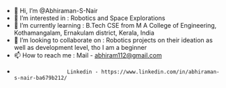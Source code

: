- 👋 Hi, I’m @Abhiraman-S-Nair
- 👀 I’m interested in : Robotics and Space Explorations
- 🌱 I’m currently learning : B.Tech CSE from M A College of Engineering, Kothamangalam, Ernakulam district, Kerala, India
- 💞️ I’m looking to collaborate on : Robotics projects on their ideation as well as development level, tho I am a beginner
- 📫 How to reach me : Mail - abhiram112@gmail.com
-                      Linkedin - https://www.linkedin.com/in/abhiraman-s-nair-ba679b212/

<!---
Abhiraman-S-Nair/Abhiraman-S-Nair is a ✨ special ✨ repository because its `README.md` (this file) appears on your GitHub profile.
You can click the Preview link to take a look at your changes.
--->
